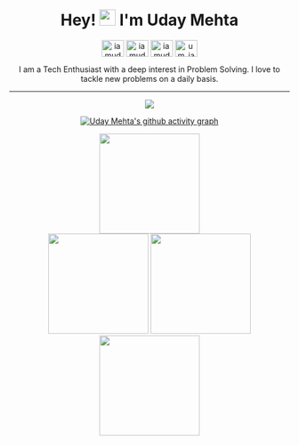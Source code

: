 <div><h1 align="center"> Hey! <img src="https://github.com/TheDudeThatCode/TheDudeThatCode/blob/master/Assets/Hi.gif" width="29"> I'm Uday Mehta </div> 
<div>
<p align="center">
<a href="https://github.com/iamudaymehta" target="blank"><img align="center" src="https://raw.githubusercontent.com/rahuldkjain/github-profile-readme-generator/master/src/images/icons/Social/github.svg" alt="iamudaymehta" height="30" width="40"/></a>
<a href="https://www.linkedin.com/in/iamudaymehta/" target="blank"><img align="center" src="https://raw.githubusercontent.com/rahuldkjain/github-profile-readme-generator/master/src/images/icons/Social/linked-in-alt.svg" alt="iamudaymehta" height="30" width="40" /></a>
<a href="https://leetcode.com/iamudaymehta/" target="blank"><img align="center" src="https://raw.githubusercontent.com/rahuldkjain/github-profile-readme-generator/master/src/images/icons/Social/leet-code.svg" alt="iamudaymehta" height="30" width="40" /></a>
<a href="https://twitter.com/um_iamudaymehta" target="blank"><img align="center" src="https://raw.githubusercontent.com/rahuldkjain/github-profile-readme-generator/master/src/images/icons/Social/twitter.svg" alt="um_iamudaymehta" height="30" width="40" /></a>
</p>
</div>
<div align="center">
I am a Tech Enthusiast with a deep interest in Problem Solving. I love to tackle new problems on a daily basis. 
<hr>
 <div>
<img src="'https://activity-graph.herokuapp.com/graph?username=iamudaymehta"  />
</div>
  
[![Uday Mehta's github activity graph](https://activity-graph.herokuapp.com/graph?username=iamudaymehta&theme=github)](https://github.com/ashutosh00710/github-readme-activity-graph)

<div align="center">
<img height="180em" src="https://github-profile-summary-cards.vercel.app/api/cards/profile-details?username=iamudaymehta&theme=solarized_dark" />
<br>
<img height="180em" src="http://github-profile-summary-cards.vercel.app/api/cards/most-commit-language?username=iamudaymehta&theme=solarized_dark"/>
<img height="180em" src="http://github-profile-summary-cards.vercel.app/api/cards/stats?username=iamudaymehta&theme=solarized_dark"/>
<img height="180em" src="http://github-profile-summary-cards.vercel.app/api/cards/productive-time?username=iamudaymehta&theme=solarized_dark&utcOffset=8" />
</div>
  
   
